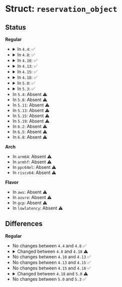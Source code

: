 # Struct: <code>reservation_object</code>

## Status
<b>Regular</b>
<ul>
<li>
<details>
<summary>In <code>4.4</code>: ✅</summary>

```c
struct reservation_object {
    struct ww_mutex lock;
    seqcount_t seq;
    struct fence *fence_excl;
    struct reservation_object_list *fence;
    struct reservation_object_list *staged;
};
```
</details>
</li>
<li>
<details>
<summary>In <code>4.8</code>: ✅</summary>

```c
struct reservation_object {
    struct ww_mutex lock;
    seqcount_t seq;
    struct fence *fence_excl;
    struct reservation_object_list *fence;
    struct reservation_object_list *staged;
};
```
</details>
</li>
<li>
<details>
<summary>In <code>4.10</code>: ✅</summary>

```c
struct reservation_object {
    struct ww_mutex lock;
    seqcount_t seq;
    struct dma_fence *fence_excl;
    struct reservation_object_list *fence;
    struct reservation_object_list *staged;
};
```
</details>
</li>
<li>
<details>
<summary>In <code>4.13</code>: ✅</summary>

```c
struct reservation_object {
    struct ww_mutex lock;
    seqcount_t seq;
    struct dma_fence *fence_excl;
    struct reservation_object_list *fence;
    struct reservation_object_list *staged;
};
```
</details>
</li>
<li>
<details>
<summary>In <code>4.15</code>: ✅</summary>

```c
struct reservation_object {
    struct ww_mutex lock;
    seqcount_t seq;
    struct dma_fence *fence_excl;
    struct reservation_object_list *fence;
    struct reservation_object_list *staged;
};
```
</details>
</li>
<li>
<details>
<summary>In <code>4.18</code>: ✅</summary>

```c
struct reservation_object {
    struct ww_mutex lock;
    seqcount_t seq;
    struct dma_fence *fence_excl;
    struct reservation_object_list *fence;
    struct reservation_object_list *staged;
};
```
</details>
</li>
<li>
<details>
<summary>In <code>5.0</code>: ✅</summary>

```c
struct reservation_object {
    struct ww_mutex lock;
    seqcount_t seq;
    struct dma_fence *fence_excl;
    struct reservation_object_list *fence;
};
```
</details>
</li>
<li>
<details>
<summary>In <code>5.3</code>: ✅</summary>

```c
struct reservation_object {
    struct ww_mutex lock;
    seqcount_t seq;
    struct dma_fence *fence_excl;
    struct reservation_object_list *fence;
};
```
</details>
</li>
<li>
In <code>5.4</code>: Absent ⚠️
</li>
<li>
In <code>5.8</code>: Absent ⚠️
</li>
<li>
In <code>5.11</code>: Absent ⚠️
</li>
<li>
In <code>5.13</code>: Absent ⚠️
</li>
<li>
In <code>5.15</code>: Absent ⚠️
</li>
<li>
In <code>5.19</code>: Absent ⚠️
</li>
<li>
In <code>6.2</code>: Absent ⚠️
</li>
<li>
In <code>6.5</code>: Absent ⚠️
</li>
<li>
In <code>6.8</code>: Absent ⚠️
</li>
</ul>
<b>Arch</b>
<ul>
<li>
In <code>arm64</code>: Absent ⚠️
</li>
<li>
In <code>armhf</code>: Absent ⚠️
</li>
<li>
In <code>ppc64el</code>: Absent ⚠️
</li>
<li>
In <code>riscv64</code>: Absent ⚠️
</li>
</ul>
<b>Flavor</b>
<ul>
<li>
In <code>aws</code>: Absent ⚠️
</li>
<li>
In <code>azure</code>: Absent ⚠️
</li>
<li>
In <code>gcp</code>: Absent ⚠️
</li>
<li>
In <code>lowlatency</code>: Absent ⚠️
</li>
</ul>

## Differences
<b>Regular</b>
<ul>
<li>
No changes between <code>4.4</code> and <code>4.8</code> ✅
</li>
<li>
<details>
<summary>Changed between <code>4.8</code> and <code>4.10</code> ⚠️</summary>
<ul>
<li>
<b>Field type changed. </b>
<code>struct fence *fence_excl</code> ➡️ <code>struct dma_fence *fence_excl</code>
</li>
</ul>
</details>
</li>
<li>
No changes between <code>4.10</code> and <code>4.13</code> ✅
</li>
<li>
No changes between <code>4.13</code> and <code>4.15</code> ✅
</li>
<li>
No changes between <code>4.15</code> and <code>4.18</code> ✅
</li>
<li>
<details>
<summary>Changed between <code>4.18</code> and <code>5.0</code> ⚠️</summary>
<ul>
<li>
<b>Field removed. </b>
<code>struct reservation_object_list *staged</code>
</li>
</ul>
</details>
</li>
<li>
No changes between <code>5.0</code> and <code>5.3</code> ✅
</li>
</ul>

